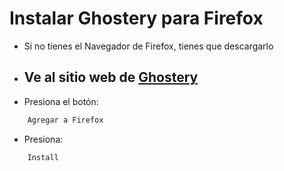 # Instalar Ghostery para Firefox

- Si no tienes el Navegador de Firefox, tienes que descargarlo

- ##  Ve al sitio web de [Ghostery](https://addons.mozilla.org/es/firefox/addon/ghostery/)

- Presiona el botón:

```sh
	Agregar a Firefox
```

- Presiona:

```sh
 	Install
```

